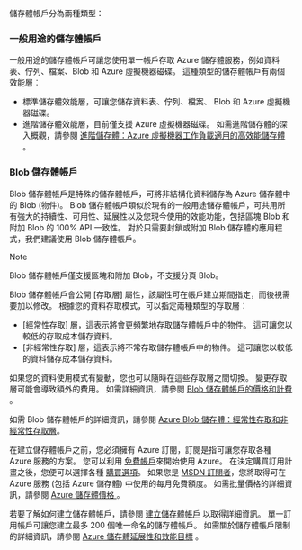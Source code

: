 儲存體帳戶分為兩種類型：

### <a name="general-purpose-storage-accounts"></a>一般用途的儲存體帳戶
一般用途的儲存體帳戶可讓您使用單一帳戶存取 Azure 儲存體服務，例如資料表、佇列、檔案、Blob 和 Azure 虛擬機器磁碟。 這種類型的儲存體帳戶有兩個效能層︰

* 標準儲存體效能層，可讓您儲存資料表、佇列、檔案、 Blob 和 Azure 虛擬機器磁碟。
* 進階儲存體效能層，目前僅支援 Azure 虛擬機器磁碟。 如需進階儲存體的深入概觀，請參閱 [進階儲存體：Azure 虛擬機器工作負載適用的高效能儲存體](../articles/virtual-machines/windows/premium-storage.md) 。

### <a name="blob-storage-accounts"></a>Blob 儲存體帳戶
Blob 儲存體帳戶是特殊的儲存體帳戶，可將非結構化資料儲存為 Azure 儲存體中的 Blob (物件)。 Blob 儲存體帳戶類似於現有的一般用途儲存體帳戶，可共用所有強大的持續性、可用性、延展性以及您現今使用的效能功能，包括區塊 Blob 和附加 Blob 的 100% API 一致性。 對於只需要封鎖或附加 Blob 儲存體的應用程式，我們建議使用 Blob 儲存體帳戶。

> [!NOTE]
> Blob 儲存體帳戶僅支援區塊和附加 Blob，不支援分頁 Blob。
> 
> 

Blob 儲存體帳戶會公開 [存取層]  屬性，該屬性可在帳戶建立期間指定，而後視需要加以修改。 根據您的資料存取模式，可以指定兩種類型的存取層︰

* [經常性存取]  層，這表示將會更頻繁地存取儲存體帳戶中的物件。 這可讓您以較低的存取成本儲存資料。
* [非經常性存取]  層，這表示將不常存取儲存體帳戶中的物件。 這可讓您以較低的資料儲存成本儲存資料。

如果您的資料使用模式有變動，您也可以隨時在這些存取層之間切換。 變更存取層可能會導致額外的費用。 如需詳細資訊，請參閱 [Blob 儲存體帳戶的價格和計費](../articles/storage/blobs/storage-blob-storage-tiers.md#pricing-and-billing) 。

如需 Blob 儲存體帳戶的詳細資訊，請參閱 [Azure Blob 儲存體：經常性存取和非經常性存取層](../articles/storage/blobs/storage-blob-storage-tiers.md)。

在建立儲存體帳戶之前，您必須擁有 Azure 訂閱，訂閱是指可讓您存取各種 Azure 服務的方案。 您可以利用 [免費帳戶](https://azure.microsoft.com/pricing/free-trial/)來開始使用 Azure。 在決定購買訂用計畫之後，您便可以選擇各種 [購買選項](https://azure.microsoft.com/pricing/purchase-options/)。 如果您是 [MSDN 訂閱者](https://azure.microsoft.com/pricing/member-offers/msdn-benefits-details/)，您將取得可在 Azure 服務 (包括 Azure 儲存體) 中使用的每月免費額度。 如需批量價格的詳細資訊，請參閱 [Azure 儲存體價格 ](https://azure.microsoft.com/pricing/details/storage/) 。

若要了解如何建立儲存體帳戶，請參閱 [建立儲存體帳戶](../articles/storage/common/storage-create-storage-account.md#create-a-storage-account) 以取得詳細資訊。 單一訂用帳戶可讓您建立最多 200 個唯一命名的儲存體帳戶。 如需關於儲存體帳戶限制的詳細資訊，請參閱 [Azure 儲存體延展性和效能目標](../articles/storage/common/storage-scalability-targets.md) 。

